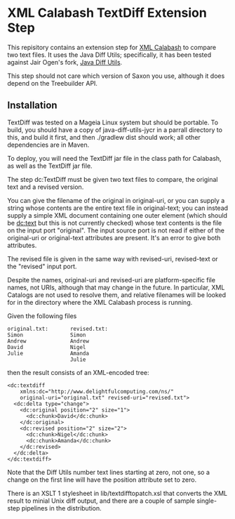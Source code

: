 # XML Calabash TextDiff Extension Step

This repisitory contains an extension step for
[XML Calabash](https://github.com/ndw/xmlcalabash1/)
to compare two text files. It uses the Java Diff Utils;
specifically, it has been tested against Jair Ogen's fork,
[Java Diff Utils](https://github.com/java-diff-utils/java-diff-utils/).

This step should not care which version of Saxon you use, although it does depend on the Treebuilder API.

## Installation

TextDiff was tested on a Mageia Linux system but should be portable. To build,
you should have a copy of java-diff-utils-jycr in a parrall directory to this, and
build it first, and then
./gradlew dist
should work; all other dependencies are in Maven.

To deploy, you will need the TextDiff jar file in the class path for Calabash,
as well as the TextDiff jar file.

The step dc:TextDiff must be given two text files to compare, the original text and a revised version.

You can give the filename of the original in original-uri, or you can supply a
string whose contents are the entire text file in original-text; you can
instead supply a simple XML document containing one outer element (which should
be <dc:text> but this is not currently checked) whose text contents is the file
on the input port "original". The input source port is not read if either of
the original-uri or original-text attributes are present. It's an error to give
both attributes.

The revised file is given in the same way with revised-uri, revised-text or the
"revised" input port.

Despite the names, original-uri and revised-uri are platform-specific file
names, not URIs, although that may change in the future. In particular, XML
Catalogs are not used to resolve them, and relative filenames will be looked
for in the directory where the XML Calabash process is running.


Given the following files
````
original.txt:       revised.txt:
Simon               Simon
Andrew              Andrew
David               Nigel
Julie               Amanda
                    Julie
````
then the result consists of an XML-encoded tree:

````
<dc:textdiff
    xmlns:dc="http://www.delightfulcomputing.com/ns/"
    original-uri="original.txt" revised-uri="revised.txt">
  <dc:delta type="change">
    <dc:original position="2" size="1">
      <dc:chunk>David</dc:chunk>
    </dc:original>
    <dc:revised position="2" size="2">
      <dc:chunk>Nigel</dc:chunk>
      <dc:chunk>Amanda</dc:chunk>
    </dc:revised>
  </dc:delta>
</dc:textdiff>

````

Note that the Diff Utils number text lines starting at zero, not one,
so a change on the first line will have the position attribute set to zero.

There is an XSLT 1 stylesheet in lib/textdifftopatch.xsl that converts the XML result to minial Unix diff output, and there are a couple of sample single-step pipelines in the distribution.



